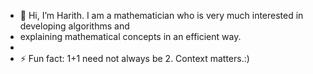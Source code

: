 - 👋 Hi, I’m Harith. I am a mathematician who is very much interested in developing algorithms and
- explaining mathematical concepts in an efficient way.
- 
- ⚡ Fun fact: 1+1 need not always be 2. Context matters.:) 

<!---
Prof-Harith/Prof-Harith is a ✨ special ✨ repository because its `README.md` (this file) appears on your GitHub profile.
You can click the Preview link to take a look at your changes.
--->
